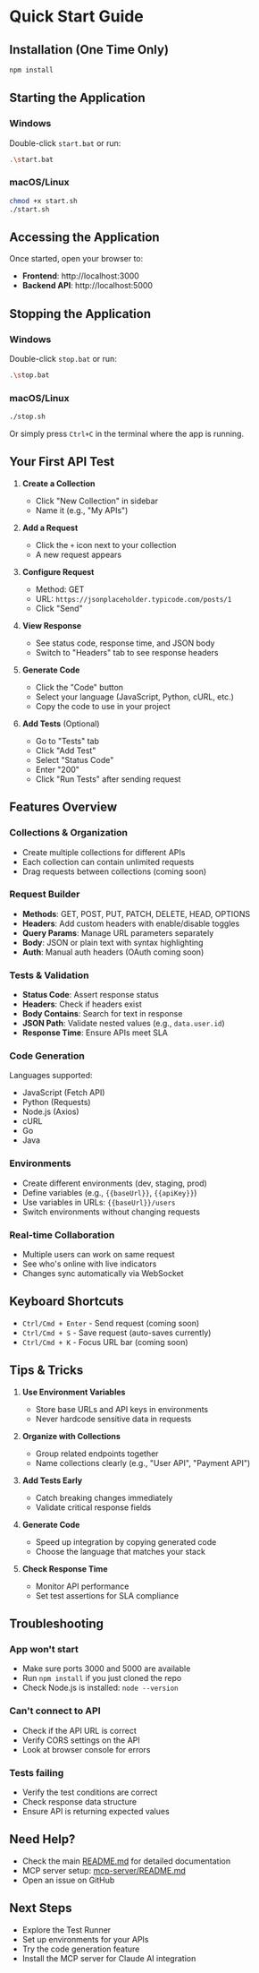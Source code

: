 # Quick Start Guide

## Installation (One Time Only)

```bash
npm install
```

## Starting the Application

### Windows
Double-click `start.bat` or run:
```bash
.\start.bat
```

### macOS/Linux
```bash
chmod +x start.sh
./start.sh
```

## Accessing the Application

Once started, open your browser to:
- **Frontend**: http://localhost:3000
- **Backend API**: http://localhost:5000

## Stopping the Application

### Windows
Double-click `stop.bat` or run:
```bash
.\stop.bat
```

### macOS/Linux
```bash
./stop.sh
```

Or simply press `Ctrl+C` in the terminal where the app is running.

## Your First API Test

1. **Create a Collection**
   - Click "New Collection" in sidebar
   - Name it (e.g., "My APIs")

2. **Add a Request**
   - Click the `+` icon next to your collection
   - A new request appears

3. **Configure Request**
   - Method: GET
   - URL: `https://jsonplaceholder.typicode.com/posts/1`
   - Click "Send"

4. **View Response**
   - See status code, response time, and JSON body
   - Switch to "Headers" tab to see response headers

5. **Generate Code**
   - Click the "Code" button
   - Select your language (JavaScript, Python, cURL, etc.)
   - Copy the code to use in your project

6. **Add Tests** (Optional)
   - Go to "Tests" tab
   - Click "Add Test"
   - Select "Status Code"
   - Enter "200"
   - Click "Run Tests" after sending request

## Features Overview

### Collections & Organization
- Create multiple collections for different APIs
- Each collection can contain unlimited requests
- Drag requests between collections (coming soon)

### Request Builder
- **Methods**: GET, POST, PUT, PATCH, DELETE, HEAD, OPTIONS
- **Headers**: Add custom headers with enable/disable toggles
- **Query Params**: Manage URL parameters separately
- **Body**: JSON or plain text with syntax highlighting
- **Auth**: Manual auth headers (OAuth coming soon)

### Tests & Validation
- **Status Code**: Assert response status
- **Headers**: Check if headers exist
- **Body Contains**: Search for text in response
- **JSON Path**: Validate nested values (e.g., `data.user.id`)
- **Response Time**: Ensure APIs meet SLA

### Code Generation
Languages supported:
- JavaScript (Fetch API)
- Python (Requests)
- Node.js (Axios)
- cURL
- Go
- Java

### Environments
- Create different environments (dev, staging, prod)
- Define variables (e.g., `{{baseUrl}}`, `{{apiKey}}`)
- Use variables in URLs: `{{baseUrl}}/users`
- Switch environments without changing requests

### Real-time Collaboration
- Multiple users can work on same request
- See who's online with live indicators
- Changes sync automatically via WebSocket

## Keyboard Shortcuts

- `Ctrl/Cmd + Enter` - Send request (coming soon)
- `Ctrl/Cmd + S` - Save request (auto-saves currently)
- `Ctrl/Cmd + K` - Focus URL bar (coming soon)

## Tips & Tricks

1. **Use Environment Variables**
   - Store base URLs and API keys in environments
   - Never hardcode sensitive data in requests

2. **Organize with Collections**
   - Group related endpoints together
   - Name collections clearly (e.g., "User API", "Payment API")

3. **Add Tests Early**
   - Catch breaking changes immediately
   - Validate critical response fields

4. **Generate Code**
   - Speed up integration by copying generated code
   - Choose the language that matches your stack

5. **Check Response Time**
   - Monitor API performance
   - Set test assertions for SLA compliance

## Troubleshooting

### App won't start
- Make sure ports 3000 and 5000 are available
- Run `npm install` if you just cloned the repo
- Check Node.js is installed: `node --version`

### Can't connect to API
- Check if the API URL is correct
- Verify CORS settings on the API
- Look at browser console for errors

### Tests failing
- Verify the test conditions are correct
- Check response data structure
- Ensure API is returning expected values

## Need Help?

- Check the main [README.md](README.md) for detailed documentation
- MCP server setup: [mcp-server/README.md](mcp-server/README.md)
- Open an issue on GitHub

## Next Steps

- Explore the Test Runner
- Set up environments for your APIs
- Try the code generation feature
- Install the MCP server for Claude AI integration
